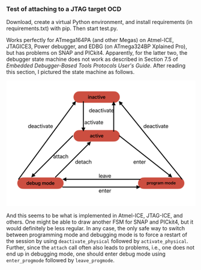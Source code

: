 ### Test of attaching to a JTAG target OCD

Download, create a virtual Python environment, and install requirements (in requirements.txt) with pip. Then start test.py. 

Works perfectly for ATmega164PA (and other Megas) on Atmel-ICE, JTAGICE3, Power debugger, and EDBG (on ATmega324BP Xplained Pro), but has problems on SNAP and PICkit4. Apparently, for the latter two, the debugger state machine does not work as described in Section 7.5 of *Embedded Debugger-Based Tools Protocols User's Guide*. After reading this section, I pictured the state machine as follows.

![](debug_fsm.png)

And this seems to be what is implemented in Atmel-ICE, JTAG-ICE, and others. One might be able to draw another FSM for SNAP and PICkit4, but it would definitely be less regular. In any case, the only safe way to switch between programming mode and debugging mode is to force a restart of the session by using `deactivate_physical` followed by `activate_physical`. Further, since the `attach` call often also leads to problems, i.e., one does not end up in debugging mode, one should enter debug mode using `enter_progmode` followed by `leave_progmode`.

